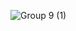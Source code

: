 ![Group 9 (1)](https://github.com/misdh/ricetta/assets/149696768/53cdc127-81a4-406b-b75c-bfda82ac52ef)
